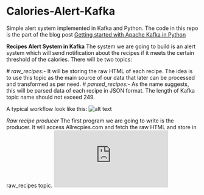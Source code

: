 # Calories-Alert-Kafka
Simple alert system implemented in Kafka and Python. The code in this repo is the part of the blog post [Getting started with Apache Kafka in Python](http://blog.adnansiddiqi.me/getting-started-with-apache-kafka-in-python/)

**Recipes Alert System in Kafka**
The system we are going to build is an alert system which will send notification about the recipes if it meets the certain threshold of the calories. There will be two topics:

*\# raw_recipes:-* It will be storing the raw HTML of each recipe. The idea is to use this topic as the main source of our data that later can be processed and transformed as per need.
*\# parsed_recipes:-*  As the name suggests, this will be parsed data of each recipe in JSON format.
The length of Kafka topic name should not exceed 249.

A typical workflow look like this:
![alt text](http://blog.adnansiddiqi.me/wp-content/uploads/2018/06/recipe-alert-system-kafka.png)

*Raw recipe producer*
The first program we are going to write is the producer. It will access Allrecpies.com and fetch the raw HTML  and store in raw_recipes topic.
![](https://github.com/samirsahoo007/bigdata/blob/master/kafka/Calories-Alert-Kafka/producer-raw-recipies.py)
